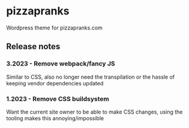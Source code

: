 # pizzapranks

Wordpress theme for pizzapranks.com

## Release notes

### 3.2023 - Remove webpack/fancy JS

Similar to CSS, also no longer need the transpilation or the hassle of keeping vendor dependencies updated

### 1.2023 - Remove CSS buildsystem

Want the current site owner to be able to make CSS changes, using the tooling makes this annoying/impossible
